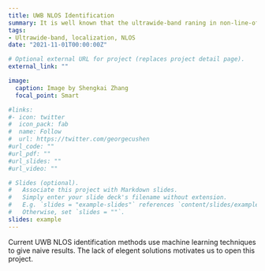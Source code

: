 ```yaml
---
title: UWB NLOS Identification
summary: It is well known that the ultrawide-band raning in non-line-of-sight (NLOS) propagation is biased due to that the diiferent propagation speed of RF signals when going through other materials. Therefore, identifying the ranging results in NLOS conditions is siginificant in improving the robustness of UWB localization.
tags:
- Ultrawide-band, localization, NLOS
date: "2021-11-01T00:00:00Z"

# Optional external URL for project (replaces project detail page).
external_link: ""

image:
  caption: Image by Shengkai Zhang
  focal_point: Smart

#links:
#- icon: twitter
#  icon_pack: fab
#  name: Follow
#  url: https://twitter.com/georgecushen
#url_code: ""
#url_pdf: ""
#url_slides: ""
#url_video: ""

# Slides (optional).
#   Associate this project with Markdown slides.
#   Simply enter your slide deck's filename without extension.
#   E.g. `slides = "example-slides"` references `content/slides/example-slides.md`.
#   Otherwise, set `slides = ""`.
slides: example
---
```


Current UWB NLOS identification methods use machine learning techniques to give naive results. The lack of elegent solutions motivates us to open this project.

